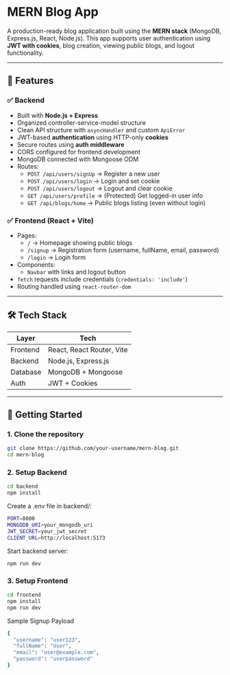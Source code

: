 # MERN Blog App

A production-ready blog application built using the **MERN stack** (MongoDB, Express.js, React, Node.js). This app supports user authentication using **JWT with cookies**, blog creation, viewing public blogs, and logout functionality.

---

## 🔧 Features

### ✅ Backend
- Built with **Node.js + Express**
- Organized controller-service-model structure
- Clean API structure with `asyncHandler` and custom `ApiError`
- JWT-based **authentication** using HTTP-only **cookies**
- Secure routes using **auth middleware**
- CORS configured for frontend development
- MongoDB connected with Mongoose ODM
- Routes:
  - `POST /api/users/signUp` → Register a new user
  - `POST /api/users/login` → Login and set cookie
  - `POST /api/users/logout` → Logout and clear cookie
  - `GET /api/users/profile` → (Protected) Get logged-in user info
  - `GET /api/blogs/home` → Public blogs listing (even without login)

### ✅ Frontend (React + Vite)
- Pages:
  - `/` → Homepage showing public blogs
  - `/signup` → Registration form (username, fullName, email, password)
  - `/login` → Login form
- Components:
  - `Navbar` with links and logout button
- `fetch` requests include credentials (`credentials: 'include'`)
- Routing handled using `react-router-dom`

---

## 🛠️ Tech Stack

| Layer      | Tech                       |
|------------|----------------------------|
| Frontend   | React, React Router, Vite  |
| Backend    | Node.js, Express.js        |
| Database   | MongoDB + Mongoose         |
| Auth       | JWT + Cookies              |

---

## 🚀 Getting Started

### 1. Clone the repository

```bash
git clone https://github.com/your-username/mern-blog.git
cd mern-blog
```

### 2. Setup Backend

```bash
cd backend
npm install
```
Create a .env file in backend/:
```bash
PORT=8000
MONGODB_URI=your_mongodb_uri
JWT_SECRET=your_jwt_secret
CLIENT_URL=http://localhost:5173
```
Start backend server:
```
npm run dev
```

### 3. Setup Frontend

```bash
cd frontend
npm install
npm run dev
```
Sample Signup Payload
```bash
{
  "username": "user123",
  "fullName": "User",
  "email": "user@example.com",
  "password": "userpassword"
}
```
